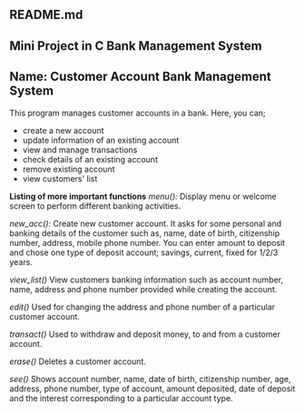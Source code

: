 ## README.md
## Mini Project in C Bank Management System
## Name: Customer Account Bank Management System

 This program manages customer accounts in a bank.
 Here, you can;
  * create a new account
  * update information of an existing account
  * view and manage transactions
  * check details of an existing account
  * remove existing account
  * view customers' list

**Listing of more important functions**
*menu():*
 Display menu or welcome screen to perform different banking activities.

*new_acc():*
 Create new customer account.
 It asks for some personal and banking details of the customer such as,
 name, date of birth, citizenship number, address, mobile phone number.
 You can enter amount to deposit and chose one type of deposit account;
 savings, current, fixed for 1/2/3 years.

*view_list()*
 View customers banking information such as account number, name, address
 and phone number provided while creating the account.

*edit()*
 Used for changing the address and phone number of a particular customer
 account.

*transact()*
 Used to withdraw and deposit money, to and from a customer account.

*erase()*
 Deletes a customer account.

*see()*
 Shows account number, name, date of birth, citizenship number, age,
 address, phone number, type of account, amount deposited, date of deposit
 and the interest corresponding to a particular account type.
